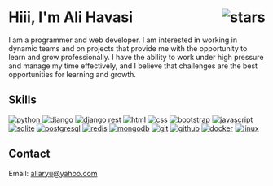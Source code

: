# Hiii, I'm Ali Havasi <img src="https://s8.uupload.ir/files/aryuknight_vacd.gif" alt="stars" align="right" />
I am a programmer and web developer. I am interested in working in dynamic teams and on projects that provide me with the opportunity to learn and grow professionally. I have the ability to work under high pressure and manage my time effectively, and I believe that challenges are the best opportunities for learning and growth.

## Skills
[![python](https://img.shields.io/badge/python-white?style=flat&logo=python&logoColor=blue)](https://www.python.org)
[![django](https://img.shields.io/badge/django-white?style=flat&logo=django&logoColor=0a6535)](https://www.djangoproject.com/)
[![django rest](https://img.shields.io/badge/;%20django%20rest-white?style=flat)](https://www.django-rest-framework.org/)
[![html](https://img.shields.io/badge/html-white?style=flat&logo=html5)](https://html.com/)
[![css](https://img.shields.io/badge/css-white?style=flat&logo=css3&logoColor=1572B6)](https://www.w3.org/Style/CSS/Overview.en.html)
[![bootstrap](https://img.shields.io/badge/bootstrap-white?style=flat&logo=bootstrap)](https://getbootstrap.com/)
[![javascript](https://img.shields.io/badge/javascript-white?style=flat&logo=javascript&logoColor=cbbf00)](https://www.javascript.com/)
[![sqlite](https://img.shields.io/badge/sqlite-white?style=flat&logo=sqlite&logoColor=003B57)](https://www.sqlite.org/)
[![postgresql](https://img.shields.io/badge/postgresql-white?style=flat&logo=postgresql)](https://www.postgresql.org/)
[![redis](https://img.shields.io/badge/redis-white?style=flat&logo=redis)](https://redis.io/)
[![mongodb](https://img.shields.io/badge/mongodb-white?style=flat&logo=mongodb)](https://www.mongodb.com/)
[![git](https://img.shields.io/badge/git-white?style=flat&logo=git)](https://git-scm.com/)
[![github](https://img.shields.io/badge/github-white?style=flat&logo=github&logoColor=181717)](https://github.com/)
[![docker](https://img.shields.io/badge/docker-white?style=flat&logo=docker)](https://www.docker.com/)
[![linux](https://img.shields.io/badge/linux-white?style=flat&logo=linux&logoColor=black)](https://www.linux.org/)

## Contact
Email: <a href="mailto:aliaryu@yahoo.com">aliaryu@yahoo.com</a>
